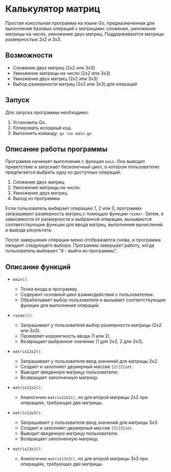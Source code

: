 # Калькулятор матриц

Простая консольная программа на языке Go, предназначенная для выполнения базовых операций с матрицами: сложение, умножение матрицы на число, умножение двух матриц. Поддерживаются матрицы размерностью 2x2 и 3x3.

## Возможности

- Сложение двух матриц (2x2 или 3x3)
- Умножение матрицы на число (2x2 или 3x3)
- Умножение двух матриц (2x2 или 3x3)
- Выбор размерности матриц (2x2 или 3x3) для операций

## Запуск

Для запуска программы необходимо:
1. Установить Go.
2. Копировать исходный код.
3. Выполнить команду: `go run main.go`

## Описание работы программы

Программа начинает выполнение с функции `main`. Она выводит приветствие и запускает бесконечный цикл, в котором пользователю предлагается выбрать одну из доступных операций:

1. Сложение двух матриц
2. Умножение матрицы на число
3. Умножение двух матриц
4. Выход из программы

Если пользователь выбирает операцию 1, 2 или 3, программа запрашивает размерность матриц с помощью функции `razmer`. Затем, в зависимости от размерности и выбранной операции, вызываются соответствующие функции для ввода матриц, выполнения вычислений и вывода результата.

После завершения операции меню отображается снова, и программа ожидает следующего выбора. Программа завершает работу, когда пользователь выбирает "4 - выйти из программы".

## Описание функций

- `main()`:
  - Точка входа в программу.
  - Содержит основной цикл взаимодействия с пользователем.
  - Обрабатывает выбор пользователя и вызывает соответствующие функции для выполнения операций.

- `razmer()`:
  - Запрашивает у пользователя выбор размерности матрицы (2x2 или 3x3).
  - Проверяет корректность ввода (1 или 2).
  - Возвращает выбранное значение (1 для 2x2, 2 для 3x3).

- `matrix12x2()`:
  - Запрашивает у пользователя ввод значений для матрицы 2x2.
  - Создает и заполняет двумерный массив `[2][2]int`.
  - Выводит введенную матрицу пользователю.
  - Возвращает заполненную матрицу.

- `matrix22x2()`:
  - Аналогично `matrix12x2()`, но для второй матрицы 2x2 при операциях, требующих две матрицы.

- `matrix13x3()`:
  - Запрашивает у пользователя ввод значений для матрицы 3x3.
  - Создает и заполняет двумерный массив `[3][3]int`.
  - Выводит введенную матрицу пользователю.
  - Возвращает заполненную матрицу.

- `matrix23x3()`:
  - Аналогично `matrix13x3()`, но для второй матрицы 3x3 при операциях, требующих две матрицы.
